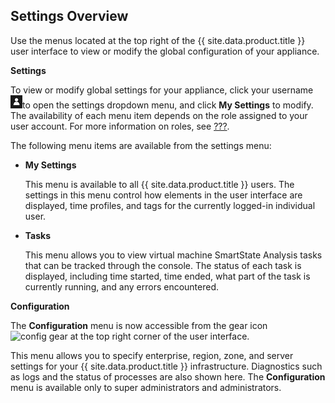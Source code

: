 ## Settings Overview

Use the menus located at the top right of the {{ site.data.product.title }} user
interface to view or modify the global configuration of your appliance.

**Settings**

To view or modify global settings for your appliance, click your
username ![user](/images/user.png)to open the settings dropdown menu,
and click **My Settings** to modify. The availability of each menu item
depends on the role assigned to your user account. For more information
on roles, see [???](#roles).

The following menu items are available from the settings menu:

  - **My Settings**

    This menu is available to all {{ site.data.product.title }} users. The settings in
    this menu control how elements in the user interface are displayed,
    time profiles, and tags for the currently logged-in individual user.

  - **Tasks**

    This menu allows you to view virtual machine SmartState Analysis
    tasks that can be tracked through the console. The status of each
    task is displayed, including time started, time ended, what part of
    the task is currently running, and any errors encountered.

**Configuration**

The **Configuration** menu is now accessible from the gear icon ![config
gear](/images/config-gear.png) at the top right corner of the user
interface.

This menu allows you to specify enterprise, region, zone, and server
settings for your {{ site.data.product.title }} infrastructure. Diagnostics such as
logs and the status of processes are also shown here. The
**Configuration** menu is available only to super administrators and
administrators.
